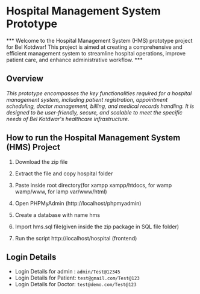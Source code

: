 # Hospital Management System Prototype
*** Welcome to the Hospital Management System (HMS) prototype project for Bel Kotdwar! This project is aimed at creating a comprehensive and efficient management system to streamline hospital operations, improve patient care, and enhance administrative workflow. ***

## Overview
*This prototype encompasses the key functionalities required for a hospital management system, including patient registration, appointment scheduling, doctor management, billing, and medical records handling. It is designed to be user-friendly, secure, and scalable to meet the specific needs of Bel Kotdwar's healthcare infrastructure.*

## How to run the Hospital Management System (HMS) Project
1. Download the  zip file

2. Extract the file and copy hospital folder

3. Paste inside root directory(for xampp xampp/htdocs, for wamp wamp/www, for lamp var/www/html)

4. Open PHPMyAdmin (http://localhost/phpmyadmin)

5. Create a database with name hms

6. Import hms.sql file(given inside the zip package in SQL file folder)

7. Run the script http://localhost/hospital (frontend)

## Login Details
- Login Details for admin : `admin/Test@12345` <br/>
- Login Details for Patient: `test@gmail.com/Test@123` <br/>
- Login Details for Doctor: `test@demo.com/Test@123` <br/>